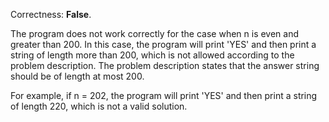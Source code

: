 Correctness: **False**.

The program does not work correctly for the case when n is even and greater than 200. In this case, the program will print 'YES' and then print a string of length more than 200, which is not allowed according to the problem description. The problem description states that the answer string should be of length at most 200.

For example, if n = 202, the program will print 'YES' and then print a string of length 220, which is not a valid solution.